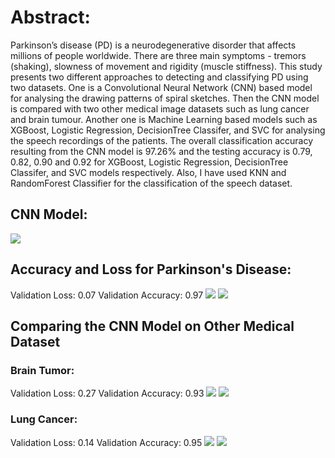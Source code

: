 # Abstract:
  Parkinson’s disease (PD) is a neurodegenerative disorder that affects millions of people worldwide. There are three main symptoms - tremors (shaking), slowness of movement and rigidity (muscle stiffness). This study presents two different approaches to detecting and classifying PD using two datasets. One is a Convolutional Neural Network (CNN) based model for analysing the drawing patterns of spiral sketches. Then the CNN model is compared with two other medical image datasets such as lung cancer and brain tumour. Another one is Machine Learning based models such as XGBoost, Logistic Regression, DecisionTree Classifer, and SVC for analysing the speech recordings of the
patients. The overall classification accuracy resulting from the CNN model is 97.26% and the testing accuracy is 0.79, 0.82, 0.90 and 0.92 for XGBoost, Logistic Regression, DecisionTree Classifer, and SVC models respectively. Also, I have used KNN and RandomForest Classifier for the classification of the speech dataset.

## CNN Model: 
![](Info/CNN_Model.png)

## Accuracy and Loss for Parkinson's Disease:
Validation Loss: 0.07
Validation Accuracy: 0.97
![](Info/PD_Accuracy.png)
![](Info/PD_Loss.png)

## Comparing the CNN Model on Other Medical Dataset

### Brain Tumor:
Validation Loss: 0.27
Validation Accuracy: 0.93
![](Info/Brain_Tumor_Accuracy.png)
![](Info/Brain_Tumor_Loss.png)

### Lung Cancer:
Validation Loss: 0.14
Validation Accuracy: 0.95
![](Info/Lung_Cancer_Accuracy.png)
![](Info/Lung_Cancer_Loss.png)
